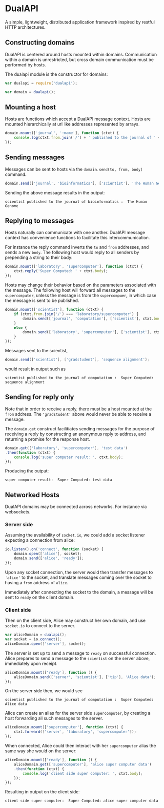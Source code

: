 # DualAPI

A simple, lightweight, distributed application framework inspired by restful HTTP architectures.

## Constructing domains

DualAPI is centered around hosts mounted within domains.
Communication within a domain is unrestricted, but cross domain
communication must be performed by hosts.

The dualapi module is the constructor for domains:
```javascript
var dualapi = require('dualapi');

var domain = dualapi();
```

## Mounting a host

Hosts are functions which accept a DualAPI message context.  Hosts are
mounted hierarchically at url like addresses represented by arrays.
```javascript
domain.mount(['journal', ':name'], function (ctxt) {
    console.log(ctxt.from.join('/') + ' published to the journal of ' + ctxt.params.name + ' : ', ctxt.body);
});
```

## Sending messages

Messages can be sent to hosts via the  `domain.send(to, from, body)` command.
```javascript
domain.send(['journal', 'bioinformatics'], ['scientist'], 'The Human Genome');
```

Sending the above message results in the output:
```shell
scientist published to the journal of bioinformatics :  The Human Genome
```

## Replying to messages

Hosts naturally can communicate with one another.  DualAPI message
context has convenience functions to facilitate this
intercommunication.  

For instance the reply command inverts the `to` and `from` addresses,
and sends a new `body`.  The following host would reply to all senders
by prepending a string to their body:
```javascript
domain.mount(['laboratory', 'supercomputer'], function (ctxt) {
    ctxt.reply('Super Computed: ' + ctxt.body);
});
```

Hosts may change their behavior based on the parameters associated
with the message.  The following host will forward all messages to the
`supercomputer`, unless the message is from the `supercompuer`, in
which case the message is sent to be published. 
```javascript
domain.mount(['scientist'], function (ctxt) {
    if (ctxt.from.join('/') === 'laboratory/supercomputer') {
        domain.send(['journal', 'computation'], ['scientist'], ctxt.body);
    }
    else {
        domain.send(['laboratory', 'supercomputer'], ['scientist'], ctxt.body);
    }
});
```

Messages sent to the scientist,
```javascript
domain.send(['scientist'], ['gradstudent'], 'sequence alignment');
```
would result in output such as
```shell
scientist published to the journal of computation :  Super Computed: sequence alignment
```


## Sending for reply only

 Note that in order to receive a reply, there must be a host mounted
at the `from` address.  The `'gradstudent'` above would never be able
to receive a message.

The `domain.get` construct facilitiates sending messages for the
purpose of receiving a reply by constructing an anonymous reply to
address, and returning a promise for the response host.

```javascript
domain.get(['laboratory', 'supercomputer'], 'test data')
.then(function (ctxt) {
    console.log('super computer result: ', ctxt.body);
});
```

Producing the output:
```shell
super computer result:  Super Computed: test data
```

## Networked Hosts

DualAPI domains may be connected across networks.  For instance via
websockets.  

### Server side

Assuming the availability of `socket.io`, we could add a socket
listener expecting a connection from alice:
```javascript
io.listen().on('connect', function (socket) {
    domain.open(['alice'], socket);
    domain.send(['alice', 'ready']);
});
```

Upon any socket connection, the server would then transfer messages to
`'alice'` to the socket, and translate messages coming over the socket
to having a `from` address of `alice`.  

Immediately after connecting the socket to the domain, a message will
be sent to `ready` on the client domain.

### Client side

Then on the client side, Alice may construct her own domain, and use
`socket.io` to connect to the server.

```javascript
var aliceDomain = dualapi();
var socket = io.connect();
aliceDomain.open(['server'], socket);
```

The server is set up to send a message to `ready` on successful
connection.  Alice prepares to send a message to the `scientist` on
the server above, immediately upon receipt.

```javascript
aliceDomain.mount(['ready'], function () {
    aliceDomain.send(['server', 'scientist'], ['tip'], 'Alice data');
});
```

On the server side then, we would see
```shell
scientist published to the journal of computation :  Super Computed: Alice data
```

Alice can create an alias for the server side `supercomputer`, by
creating a host forwarding all such messages to the server.

```javascript
aliceDomain.mount(['supercomputer'], function (ctxt) {
    ctxt.forward(['server', 'laboratory', 'supercomputer']);
});
```

When connected, Alice could then interact with her `supercomputer`
alias the same way she would on the server:
```javascript
aliceDomain.mount(['ready'], function () {
    aliceDomain.get(['supercomputer'], 'alice super computer data')
    .then(function (ctxt) {
        console.log('client side super computer: ', ctxt.body);
    });
});
```

Resulting in output on the client side:
```shell
client side super computer:  Super Computed: alice super computer data
```











